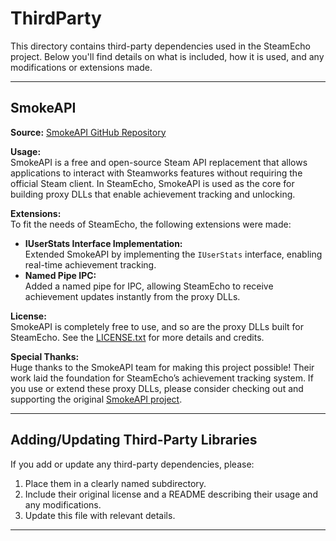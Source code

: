 # ThirdParty

This directory contains third-party dependencies used in the SteamEcho project. Below you'll find details on what is included, how it is used, and any modifications or extensions made.

---

## SmokeAPI

**Source:** [SmokeAPI GitHub Repository](https://github.com/acidicoala/SmokeAPI)

**Usage:**  
SmokeAPI is a free and open-source Steam API replacement that allows applications to interact with Steamworks features without requiring the official Steam client. In SteamEcho, SmokeAPI is used as the core for building proxy DLLs that enable achievement tracking and unlocking.

**Extensions:**  
To fit the needs of SteamEcho, the following extensions were made:
- **IUserStats Interface Implementation:**  
  Extended SmokeAPI by implementing the `IUserStats` interface, enabling real-time achievement tracking.
- **Named Pipe IPC:**  
  Added a named pipe for IPC, allowing SteamEcho to receive achievement updates instantly from the proxy DLLs.

**License:**  
SmokeAPI is completely free to use, and so are the proxy DLLs built for SteamEcho. See the [LICENSE.txt](./SmokeAPI/UNLICENSE.txt) for more details and credits.

**Special Thanks:**  
Huge thanks to the SmokeAPI team for making this project possible! Their work laid the foundation for SteamEcho’s achievement tracking system. If you use or extend these proxy DLLs, please consider checking out and supporting the original [SmokeAPI project](https://github.com/acidicoala/SmokeAPI).

---

## Adding/Updating Third-Party Libraries

If you add or update any third-party dependencies, please:
1. Place them in a clearly named subdirectory.
2. Include their original license and a README describing their usage and any modifications.
3. Update this file with relevant details.

---
